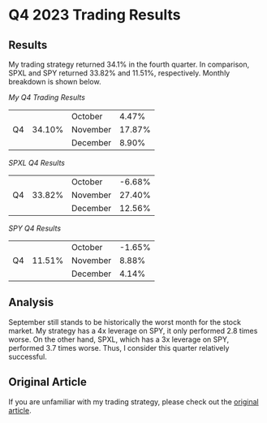 # Q4 2023 Trading Results

## Results

My trading strategy returned 34.1% in the fourth quarter. In comparison, SPXL and SPY returned 33.82% and 11.51%, respectively. Monthly breakdown is shown below.

*My Q4 Trading Results*
<table>
  <tbody>
    <tr>
      <td rowspan="3">Q4</td>
      <td rowspan="3">34.10%</td>
      <td>October</td>
      <td>4.47%</td>
    </tr>
    <tr>
      <td>November</td>
      <td>17.87%</td>
    </tr>
    <tr>
      <td>December</td>
      <td>8.90%</td>
    </tr>
  </tbody>
</table>

*SPXL Q4 Results*
<table>
  <tbody>
    <tr>
      <td rowspan="3">Q4</td>
      <td rowspan="3">33.82%</td>
      <td>October</td>
      <td>-6.68%</td>
    </tr>
    <tr>
      <td>November</td>
      <td>27.40%</td>
    </tr>
    <tr>
      <td>December</td>
      <td>12.56%</td>
    </tr>
  </tbody>
</table>

*SPY Q4 Results*
<table>
  <tbody>
    <tr>
      <td rowspan="3">Q4</td>
      <td rowspan="3">11.51%</td>
      <td>October</td>
      <td>-1.65%</td>
    </tr>
    <tr>
      <td>November</td>
      <td>8.88%</td>
    </tr>
    <tr>
      <td>December</td>
      <td>4.14%</td>
    </tr>
  </tbody>
</table>

## Analysis

September still stands to be historically the worst month for the stock market. My strategy has a 4x leverage on SPY, it only performed 2.8
times worse. On the other hand, SPXL, which has a 3x leverage on SPY, performed 3.7 times worse. Thus, I consider this quarter relatively successful.

## Original Article
If you are unfamiliar with my trading strategy, please check out the [original article](https://github.com/coolnikitav/nikitas-notebook/blob/main/trading/spxl-trading-strategy-2.0.md).
